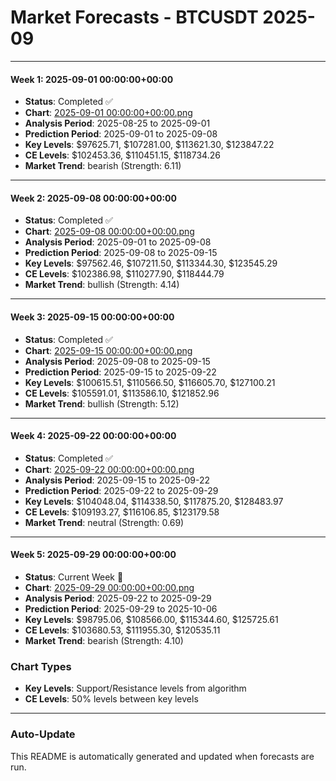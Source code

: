 # Market Forecasts - BTCUSDT 2025-09

---

#### Week 1: 2025-09-01 00:00:00+00:00
- **Status**: Completed ✅
- **Chart**: <a href="./2025-09-01 00:00:00+00:00.png">2025-09-01 00:00:00+00:00.png</a>
- **Analysis Period**: 2025-08-25 to 2025-09-01
- **Prediction Period**: 2025-09-01 to 2025-09-08
- **Key Levels**: $97625.71, $107281.00, $113621.30, $123847.22
- **CE Levels**: $102453.36, $110451.15, $118734.26
- **Market Trend**: bearish (Strength: 6.11)

---

#### Week 2: 2025-09-08 00:00:00+00:00
- **Status**: Completed ✅
- **Chart**: <a href="./2025-09-08 00:00:00+00:00.png">2025-09-08 00:00:00+00:00.png</a>
- **Analysis Period**: 2025-09-01 to 2025-09-08
- **Prediction Period**: 2025-09-08 to 2025-09-15
- **Key Levels**: $97562.46, $107211.50, $113344.30, $123545.29
- **CE Levels**: $102386.98, $110277.90, $118444.79
- **Market Trend**: bullish (Strength: 4.14)

---

#### Week 3: 2025-09-15 00:00:00+00:00
- **Status**: Completed ✅
- **Chart**: <a href="./2025-09-15 00:00:00+00:00.png">2025-09-15 00:00:00+00:00.png</a>
- **Analysis Period**: 2025-09-08 to 2025-09-15
- **Prediction Period**: 2025-09-15 to 2025-09-22
- **Key Levels**: $100615.51, $110566.50, $116605.70, $127100.21
- **CE Levels**: $105591.01, $113586.10, $121852.96
- **Market Trend**: bullish (Strength: 5.12)

---

#### Week 4: 2025-09-22 00:00:00+00:00
- **Status**: Completed ✅
- **Chart**: <a href="./2025-09-22 00:00:00+00:00.png">2025-09-22 00:00:00+00:00.png</a>
- **Analysis Period**: 2025-09-15 to 2025-09-22
- **Prediction Period**: 2025-09-22 to 2025-09-29
- **Key Levels**: $104048.04, $114338.50, $117875.20, $128483.97
- **CE Levels**: $109193.27, $116106.85, $123179.58
- **Market Trend**: neutral (Strength: 0.69)

---

#### Week 5: 2025-09-29 00:00:00+00:00
- **Status**: Current Week 🔄
- **Chart**: <a href="./2025-09-29 00:00:00+00:00.png">2025-09-29 00:00:00+00:00.png</a>
- **Analysis Period**: 2025-09-22 to 2025-09-29
- **Prediction Period**: 2025-09-29 to 2025-10-06
- **Key Levels**: $98795.06, $108566.00, $115344.60, $125725.61
- **CE Levels**: $103680.53, $111955.30, $120535.11
- **Market Trend**: bearish (Strength: 4.10)

### Chart Types

- **Key Levels**: Support/Resistance levels from algorithm
- **CE Levels**: 50% levels between key levels

---

### Auto-Update

This README is automatically generated and updated when forecasts are run.
